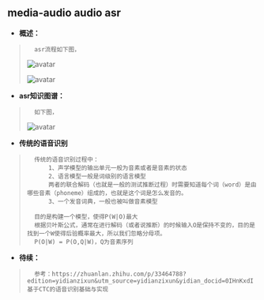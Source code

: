 ## media-audio audio asr
- **概述：**
>       asr流程如下图，
> ![avatar](https://github.com/nwaiting/wolf-ai/blob/master/wolf_others/media_pic/media_audio_ASR.png)
>
> ![avatar](https://github.com/nwaiting/wolf-ai/blob/master/wolf_others/media_pic/media_audio_asr_flow.png)
>
>

- **asr知识图谱：**
>       如下图，
>![avatar](https://github.com/nwaiting/wolf-ai/blob/master/wolf_others/media_pic/media_audio_asr_graph.png)
>
>
>

- **传统的语音识别**
>       传统的语音识别过程中：
>           1、声学模型的输出单元一般为音素或者是音素的状态
>           2、语言模型一般是词级别的语言模型
>           两者的联合解码（也就是一般的测试推断过程）时需要知道每个词（word）是由哪些音素（phoneme）组成的，也就是这个词是怎么发音的。
>           3、一个发音词典，一般也被叫做音素模型
>
>       目的是构建一个模型，使得P(W|O)最大
>       根据贝叶斯公式，通常在进行解码（或者说推断）的时候输入O是保持不变的，目的是找到一个W使得后验概率最大，所以我们忽略分母项。
>       P(O|W) = P(O,Q|W)，Q为音素序列
>
>
>
>
>

- **待续：**
>       参考：https://zhuanlan.zhihu.com/p/33464788?edition=yidianzixun&utm_source=yidianzixun&yidian_docid=0IHnKxdI   基于CTC的语音识别基础与实现
>
>
>
>
>
>
>
>
>
>
>
>
>
>
